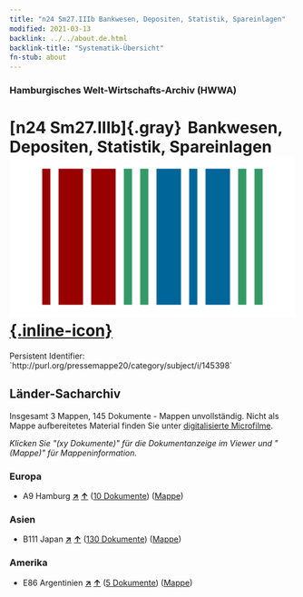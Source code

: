 ```yaml
---
title: "n24 Sm27.IIIb Bankwesen, Depositen, Statistik, Spareinlagen"
modified: 2021-03-13
backlink: ../../about.de.html
backlink-title: "Systematik-Übersicht"
fn-stub: about
---
```


### Hamburgisches Welt-Wirtschafts-Archiv (HWWA)

# [n24 Sm27.IIIb]{.gray}&#8201; Bankwesen, Depositen, Statistik, Spareinlagen &#160; [![Wikidata](/images/Wikidata-logo.svg "Wikidata"){.inline-icon}](http://www.wikidata.org/entity/Q104711049)

<div class="hint">Persistent Identifier: `http://purl.org/pressemappe20/category/subject/i/145398`</div>







## Länder-Sacharchiv




Insgesamt 3 Mappen, 145 Dokumente - Mappen unvollständig.
Nicht als Mappe aufbereitetes Material finden Sie unter [digitalisierte Microfilme](/film/h1_sh.de.html).

_Klicken Sie "(xy Dokumente)" für die Dokumentanzeige im Viewer und "(Mappe)" für Mappeninformation._




### Europa

- A9 Hamburg [**&nearr;**](../../../geo/i/140905/about.de.html "Hamburg (alle Mappen)") [**&uarr;**](../../../geo/about.de.html#A9 "Ländersystematik") (<a href="https://pm20.zbw.eu/iiifview/folder/sh/140905,145398" title="über: Hamburg : Bankwesen, Depositen, Statistik, Spareinlagen" target="_blank">10 Dokumente</a>) ([Mappe](../../../../folder/sh/1409xx/140905/1453xx/145398/about.de.html))

### Asien

- B111 Japan [**&nearr;**](../../../geo/i/141272/about.de.html "Japan (alle Mappen)") [**&uarr;**](../../../geo/about.de.html#B111 "Ländersystematik") (<a href="https://pm20.zbw.eu/iiifview/folder/sh/141272,145398" title="über: Japan : Bankwesen, Depositen, Statistik, Spareinlagen" target="_blank">130 Dokumente</a>) ([Mappe](../../../../folder/sh/1412xx/141272/1453xx/145398/about.de.html))

### Amerika

- E86 Argentinien [**&nearr;**](../../../geo/i/141692/about.de.html "Argentinien (alle Mappen)") [**&uarr;**](../../../geo/about.de.html#E86 "Ländersystematik") (<a href="https://pm20.zbw.eu/iiifview/folder/sh/141692,145398" title="über: Argentinien : Bankwesen, Depositen, Statistik, Spareinlagen" target="_blank">5 Dokumente</a>) ([Mappe](../../../../folder/sh/1416xx/141692/1453xx/145398/about.de.html))








